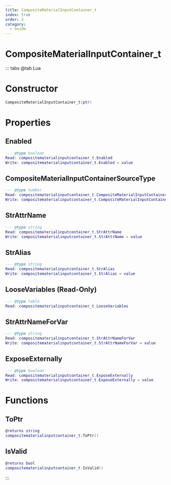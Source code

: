 ```yaml
---
title: CompositeMaterialInputContainer_t
index: true
order: 2
category:
  - Guide
---
```


# CompositeMaterialInputContainer_t

::: tabs
@tab Lua
# Constructor
```lua
CompositeMaterialInputContainer_t(ptr)
```
# Properties
## Enabled 
```lua
--- @type boolean
Read: compositematerialinputcontainer_t.Enabled
Write: compositematerialinputcontainer_t.Enabled = value
```
## CompositeMaterialInputContainerSourceType 
```lua
--- @type number
Read: compositematerialinputcontainer_t.CompositeMaterialInputContainerSourceType
Write: compositematerialinputcontainer_t.CompositeMaterialInputContainerSourceType = value
```
## StrAttrName 
```lua
--- @type string
Read: compositematerialinputcontainer_t.StrAttrName
Write: compositematerialinputcontainer_t.StrAttrName = value
```
## StrAlias 
```lua
--- @type string
Read: compositematerialinputcontainer_t.StrAlias
Write: compositematerialinputcontainer_t.StrAlias = value
```
## LooseVariables (Read-Only)
```lua
--- @type table
Read: compositematerialinputcontainer_t.LooseVariables
```
## StrAttrNameForVar 
```lua
--- @type string
Read: compositematerialinputcontainer_t.StrAttrNameForVar
Write: compositematerialinputcontainer_t.StrAttrNameForVar = value
```
## ExposeExternally 
```lua
--- @type boolean
Read: compositematerialinputcontainer_t.ExposeExternally
Write: compositematerialinputcontainer_t.ExposeExternally = value
```
# Functions
## ToPtr
```lua
@returns string
compositematerialinputcontainer_t:ToPtr()
```
## IsValid
```lua
@returns bool
compositematerialinputcontainer_t:IsValid()
```

:::